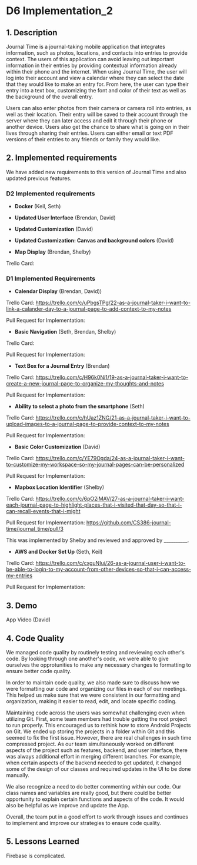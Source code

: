 # D6 Implementation_2

## 1. Description

Journal Time is a journal-taking mobile application that integrates information, such as photos, locations, and contacts into entries to provide context. The users of this application can avoid leaving out important information in their entries by providing contextual information already within their phone and the internet. When using Journal Time, the user will log into their account and view a calendar where they can select the date that they would like to make an entry for. From here, the user can type their entry into a text box, customizing the font and color of their text as well as the background of the overall entry.

Users can also enter photos from their camera or camera roll into entries, as well as their location. Their entry will be saved to their account through the server where they can later access and edit it through their phone or another device. Users also get the chance to share what is going on in their lives through sharing their entries. Users can either email or text PDF versions of their entries to any friends or family they would like.


## 2. Implemented requirements

We have added new requirements to this version of Journal Time and also updated previous features.  

### D2 Implemented requirements

* **Docker** (Keil, Seth)

* **Updated User Interface** (Brendan, David)

* **Updated Customization** (David)

* **Updated Customization: Canvas and background colors** (David)

* **Map Display** (Brendan, Shelby)

Trello Card:

### D1 Implemented Requirements

* **Calendar Display** (Brendan, David))

Trello Card: https://trello.com/c/uPbgsTPg/22-as-a-journal-taker-i-want-to-link-a-calander-day-to-a-journal-page-to-add-context-to-my-notes

Pull Request for Implementation:

* **Basic Navigation** (Seth, Brendan, Shelby)

Trello Card:

Pull Request for Implementation:

* **Text Box for a Journal Entry** (Brendan)

Trello Card: https://trello.com/c/H96k0Ni1/19-as-a-journal-taker-i-want-to-create-a-new-journal-page-to-organize-my-thoughts-and-notes

Pull Request for Implementation:

* **Ability to select a photo from the smartphone** (Seth)

Trello Card: https://trello.com/c/hUaz1ZNG/21-as-a-journal-taker-i-want-to-upload-images-to-a-journal-page-to-provide-context-to-my-notes

Pull Request for Implementation:

* **Basic Color Customization** (David)

Trello Card: https://trello.com/c/YE79Ogda/24-as-a-journal-taker-i-want-to-customize-my-workspace-so-my-journal-pages-can-be-personalized

Pull Request for Implementation:

* **Mapbox Location Identifier** (Shelby)

Trello Card: https://trello.com/c/6pO2iMAV/27-as-a-journal-taker-i-want-each-journal-page-to-highlight-places-that-i-visited-that-day-so-that-i-can-recall-events-that-i-might

Pull Request for Implementation: https://github.com/CS386-journal-time/journal_time/pull/3

This was implemented by Shelby and reviewed and approved by __________.

* **AWS and Docker Set Up** (Seth, Keil)

Trello Card: https://trello.com/c/cxguNIui/26-as-a-journal-user-i-want-to-be-able-to-login-to-my-account-from-other-devices-so-that-i-can-access-my-entries

Pull Request for Implementation:

## 3. Demo

App Video (David)


## 4. Code Quality

We managed code quality by routinely testing and reviewing each other's code. By looking through one another's code, we were able to give ourselves the opprotunities to make any necessary changes to formatting to ensure better code quality.

In order to maintain code quality, we also made sure to discuss how we were formatting our code and organizing our files in each of our meetings. This helped us make sure that we were consistent in our formatting and organization, making it easier to read, edit, and locate specific coding.

Maintaining code across the users was somewhat challenging even when utilizing Git.  First, some
team members had trouble getting the root project to run properly.  This encouraged us to rethink how to store Android Projects on Git.  We ended up storing the projects in a folder within Git and this seemed to fix the first issue.  However, there are real challenges in such time compressed project.  As our team simultaneously worked on different aspects of the project such as features, backend, and user interface, there was always additional effort in merging different branches.  For example, when certain aspects of the backend needed to get updated, it changed some of the design of our classes and required updates in the UI to be done manually.   

We also recognize a need to do better commenting within our code.  Our class names and variables are really good, but there could be better opportunity to explain certain functions and aspects of the code.  It would also be helpful as we improve and update the App.  

Overall, the team put in a good effort to work through issues and continues to implement and improve our strategies to ensure code quality.  


## 5. Lessons Learned

Firebase is complicated.  
